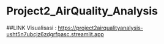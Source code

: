 # Project2_AirQuality_Analysis

##LINK Visualisasi : 
https://project2airqualityanalysis-usht5n7ubcjz6zdgrfpasc.streamlit.app
